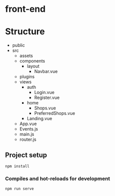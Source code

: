 # front-end

# Structure
* public
* src
  * assets
  * components
    * layout
      * Navbar.vue
  * plugins
  * views
    * auth
      * Login.vue
      * Register.vue
    * home
      * Shops.vue
      * PreferredShops.vue
    * Landing.vue
  * App.vue
  * Events.js
  * main.js
  * router.js
  
## Project setup
```
npm install
```

### Compiles and hot-reloads for development
```
npm run serve
```
